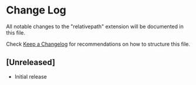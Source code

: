 # Change Log
All notable changes to the "relativepath" extension will be documented in this file.

Check [Keep a Changelog](http://keepachangelog.com/) for recommendations on how to structure this file.

## [Unreleased]
- Initial release